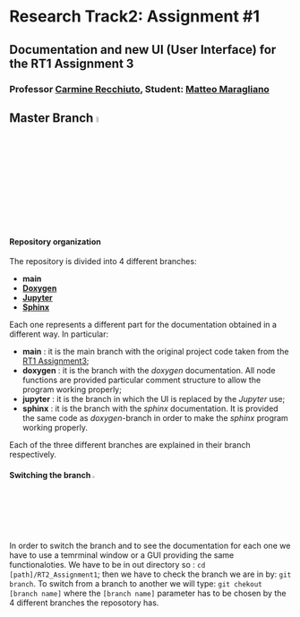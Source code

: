 # Research Track2: Assignment #1
## Documentation and new UI (User Interface) for the RT1 Assignment 3
### Professor [Carmine Recchiuto](https://github.com/CarmineD8), Student: [Matteo Maragliano](https://github.com/mmatteo-hub)

## Master Branch <img src="https://user-images.githubusercontent.com/62358773/157435327-929ef025-418e-43d3-9056-1f21f7e7b1e9.png" width="5%" height="5%"></h2>

#### Repository organization
The repository is divided into 4 different branches:
* **main**
* [**Doxygen**](https://www.doxygen.nl/manual/docblocks.html)
* [**Jupyter**](https://jupyter.org)
* [**Sphinx**](https://www.sphinx-doc.org/en/master/)

Each one represents a different part for the documentation obtained in a different way.
In particular:
* **main** : it is the main branch with the original project code taken from the [RT1 Assignment3](https://github.com/mmatteo-hub/RT1_Assignment3/tree/noetic);
* **doxygen** : it is the branch with the *doxygen* documentation. All node functions are provided particular comment structure to allow the program working properly;
* **jupyter** : it is the branch in which the UI is replaced by the *Jupyter* use;
* **sphinx** : it is the branch with the *sphinx* documentation. It is provided the same code as *doxygen*-branch in order to make the *sphinx* program working properly.

Each of the three different branches are explained in their branch respectively.

#### Switching the branch <img src="https://user-images.githubusercontent.com/62358773/157433800-cbf3f310-46d9-4bdf-9afb-6993a2045f9f.png" width="2.5%" height="2.5%"></h2>
In order to switch the branch and to see the documentation for each one we have to use a temrminal window or a GUI providing the same functionaloties.
We have to be in out directory so : `cd [path]/RT2_Assignment1`; then we have to check the branch we are in by: `git branch`.
To switch from a branch to another we will type: `git chekout [branch name]` where the `[branch name]` parameter has to be chosen by the 4 different branches the reposotory has.
